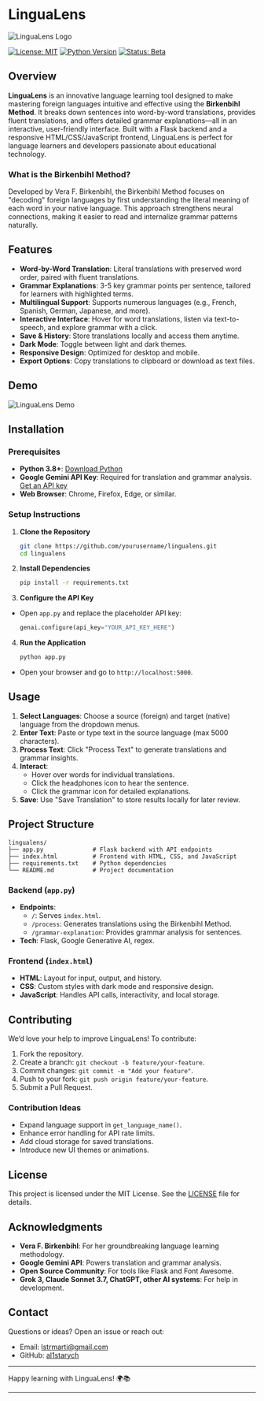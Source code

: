 # LinguaLens

![LinguaLens Logo](https://i.imgur.com/aak0ooW.png) 

[![License: MIT](https://img.shields.io/badge/License-MIT-blue.svg)](https://opensource.org/licenses/MIT)
[![Python Version](https://img.shields.io/badge/Python-3.8+-brightgreen)](https://www.python.org/)
[![Status: Beta](https://img.shields.io/badge/Status-Beta-orange)](https://github.com/yourusername/lingualens)

## Overview

**LinguaLens** is an innovative language learning tool designed to make mastering foreign languages intuitive and effective using the **Birkenbihl Method**. It breaks down sentences into word-by-word translations, provides fluent translations, and offers detailed grammar explanations—all in an interactive, user-friendly interface. Built with a Flask backend and a responsive HTML/CSS/JavaScript frontend, LinguaLens is perfect for language learners and developers passionate about educational technology.

### What is the Birkenbihl Method?

Developed by Vera F. Birkenbihl, the Birkenbihl Method focuses on "decoding" foreign languages by first understanding the literal meaning of each word in your native language. This approach strengthens neural connections, making it easier to read and internalize grammar patterns naturally.

## Features

- **Word-by-Word Translation**: Literal translations with preserved word order, paired with fluent translations.
- **Grammar Explanations**: 3-5 key grammar points per sentence, tailored for learners with highlighted terms.
- **Multilingual Support**: Supports numerous languages (e.g., French, Spanish, German, Japanese, and more).
- **Interactive Interface**: Hover for word translations, listen via text-to-speech, and explore grammar with a click.
- **Save & History**: Store translations locally and access them anytime.
- **Dark Mode**: Toggle between light and dark themes.
- **Responsive Design**: Optimized for desktop and mobile.
- **Export Options**: Copy translations to clipboard or download as text files.

## Demo

![LinguaLens Demo](https://i.imgur.com/8BIxjQt.png)

## Installation

### Prerequisites

- **Python 3.8+**: [Download Python](https://www.python.org/downloads/)
- **Google Gemini API Key**: Required for translation and grammar analysis. [Get an API key](https://cloud.google.com/)
- **Web Browser**: Chrome, Firefox, Edge, or similar.

### Setup Instructions

1. **Clone the Repository**
   ```bash
   git clone https://github.com/yourusername/lingualens.git
   cd lingualens
   ```

2. **Install Dependencies**
   ```bash
   pip install -r requirements.txt
   ```

3. **Configure the API Key**
- Open `app.py` and replace the placeholder API key:
  
     ```python
     genai.configure(api_key="YOUR_API_KEY_HERE")
     ```

4. **Run the Application**
   
   ```bash
   python app.py
   ```
- Open your browser and go to `http://localhost:5000`.

## Usage

1. **Select Languages**: Choose a source (foreign) and target (native) language from the dropdown menus.
2. **Enter Text**: Paste or type text in the source language (max 5000 characters).
3. **Process Text**: Click "Process Text" to generate translations and grammar insights.
4. **Interact**: 
   - Hover over words for individual translations.
   - Click the headphones icon to hear the sentence.
   - Click the grammar icon for detailed explanations.
5. **Save**: Use "Save Translation" to store results locally for later review.

## Project Structure

```
lingualens/
├── app.py              # Flask backend with API endpoints
├── index.html          # Frontend with HTML, CSS, and JavaScript
├── requirements.txt    # Python dependencies
└── README.md           # Project documentation
```

### Backend (`app.py`)

- **Endpoints**:
  - `/`: Serves `index.html`.
  - `/process`: Generates translations using the Birkenbihl Method.
  - `/grammar-explanation`: Provides grammar analysis for sentences.
- **Tech**: Flask, Google Generative AI, regex.

### Frontend (`index.html`)

- **HTML**: Layout for input, output, and history.
- **CSS**: Custom styles with dark mode and responsive design.
- **JavaScript**: Handles API calls, interactivity, and local storage.

## Contributing

We’d love your help to improve LinguaLens! To contribute:

1. Fork the repository.
2. Create a branch: `git checkout -b feature/your-feature`.
3. Commit changes: `git commit -m "Add your feature"`.
4. Push to your fork: `git push origin feature/your-feature`.
5. Submit a Pull Request.

### Contribution Ideas

- Expand language support in `get_language_name()`.
- Enhance error handling for API rate limits.
- Add cloud storage for saved translations.
- Introduce new UI themes or animations.

## License

This project is licensed under the MIT License. See the [LICENSE](LICENSE) file for details.

## Acknowledgments

- **Vera F. Birkenbihl**: For her groundbreaking language learning methodology.
- **Google Gemini API**: Powers translation and grammar analysis.
- **Open Source Community**: For tools like Flask and Font Awesome.
- **Grok 3, Claude Sonnet 3.7, ChatGPT, other AI systems**: For help in development. 

## Contact

Questions or ideas? Open an issue or reach out:
- Email: [lstrmarti@gmail.com](mailto:email@example.com)
- GitHub: [al1starych](#) <!-- Replace with actual profile -->

---

Happy learning with LinguaLens! 🌍📚

---

